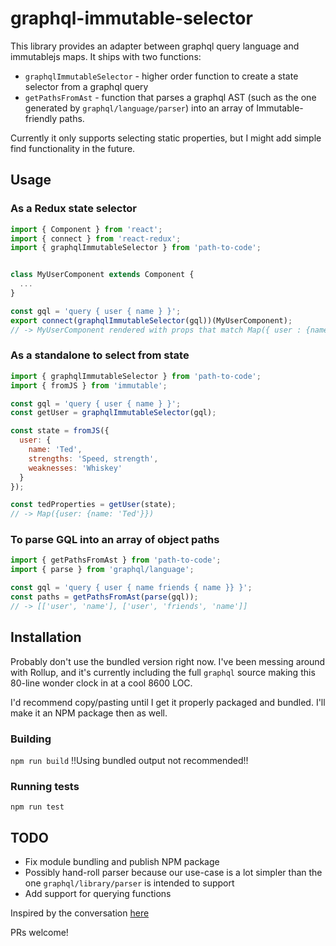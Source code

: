 # graphql-immutable-selector

This library provides an adapter between graphql query language and immutablejs maps. It ships with two functions:

* `graphqlImmutableSelector` - higher order function to create a state selector from a graphql query
* `getPathsFromAst` - function that parses a graphql AST (such as the one generated by `graphql/language/parser`) into an array of Immutable-friendly paths.

Currently it only supports selecting static properties, but I might add simple find functionality in the future.

## Usage

### As a Redux state selector

```js
import { Component } from 'react';
import { connect } from 'react-redux';
import { graphqlImmutableSelector } from 'path-to-code';


class MyUserComponent extends Component {
  ...
}

const gql = 'query { user { name } }';
export connect(graphqlImmutableSelector(gql))(MyUserComponent);
// -> MyUserComponent rendered with props that match Map({ user : {name: 'value' }})
```

### As a standalone to select from state

```js
import { graphqlImmutableSelector } from 'path-to-code';
import { fromJS } from 'immutable';

const gql = 'query { user { name } }';
const getUser = graphqlImmutableSelector(gql);

const state = fromJS({
  user: {
    name: 'Ted',
    strengths: 'Speed, strength',
    weaknesses: 'Whiskey'
  }
});

const tedProperties = getUser(state);
// -> Map({user: {name: 'Ted'}})
```

### To parse GQL into an array of object paths

```js
import { getPathsFromAst } from 'path-to-code';
import { parse } from 'graphql/language';

const gql = 'query { user { name friends { name }} }';
const paths = getPathsFromAst(parse(gql));
// -> [['user', 'name'], ['user', 'friends', 'name']]
```

## Installation

Probably don't use the bundled version right now. I've been messing around with Rollup, and it's currently including the full `graphql` source making this 80-line wonder clock in at a cool 8600 LOC.

I'd recommend copy/pasting until I get it properly packaged and bundled. I'll make it an NPM package then as well.

### Building

`npm run build` !!Using bundled output not recommended!!

### Running tests

`npm run test`

## TODO

* Fix module bundling and publish NPM package
* Possibly hand-roll parser because our use-case is a lot simpler than the one `graphql/library/parser` is intended to support
* Add support for querying functions

Inspired by the conversation [here](https://github.com/open-source-ideas/open-source-ideas/issues/4)

PRs welcome!
